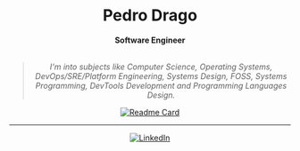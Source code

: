 <h1 align="center"> Pedro Drago </h1>
    
<div align="center">
    <b>Software Engineer </b>
    <br>
    <br>
    <blockquote>
        <p><i> I'm into subjects like Computer Science, Operating Systems, DevOps/SRE/Platform Engineering, Systems Design, FOSS, Systems Programming, DevTools Development and Programming Languages Design.</i></p>    
    </blockquote>
    
[![Readme Card](https://github-readme-stats.vercel.app/api/pin/?username=PedroDrago&repo=42&theme=transparent)](https://github.com/pedrodrago/42)
    

</div>


<div align="center">


---

[![LinkedIn](https://img.shields.io/badge/linkedin-%230077B5.svg?style=for-the-badge&logo=linkedin&logoColor=white)](https://www.linkedin.com/in/pedro-drago/)


</div>


